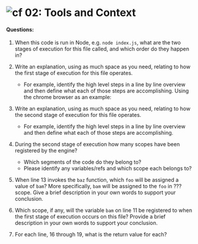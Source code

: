 ![cf](https://i.imgur.com/7v5ASc8.png) 02: Tools and Context
======
#### Questions:
1. When this code is run in Node, e.g. `node index.js`, what are the two stages of execution for this file called, and which order do they happen in?

2. Write an explanation, using as much space as you need, relating to how the first stage of execution for this file operates.
    - For example, identify the high level steps in a line by line overview and then define what each of those steps are accomplishing.
    Using the chrome browser as an example:

3. Write an explanation, using as much space as you need, relating to how the second stage of execution for this file operates.
    - For example, identify the high level steps in a line by line overview and then define what each of those steps are accomplishing.

4. During the second stage of execution how many scopes have been registered by the engine?
    - Which segments of the code do they belong to?
    - Please identify any variables/refs and which scope each belongs to?

5. When line 13 invokes the `baz` function, which `foo` will be assigned a value of `bam`? More specifically, `bam` will be assigned to the `foo` in ??? scope. Give a brief description in your own words to support your conclusion.

6. Which scope, if any, will the variable `bam` on line 11 be registered to when the first stage of execution occurs on this file? Provide a brief description in your own words to support your conclusion.

7. For each line, 16 through 19, what is the return value for each?


